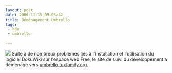 ```yaml
---
layout: post
date: 2006-11-15 09:08:42
title: Déménagement Umbrello
tags:
 - kde
 - umbrello

---
```


![](/images/60px-KDE_logo.svg.png) Suite à de nombreux problèmes liés à l'installation et l'utilisation du logiciel DokuWiki sur l'espace web Free, le site de suivi du développement a déménagé vers [umbrello.tuxfamily.org](http://umbrello.tuxfamily.org/).
